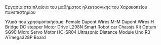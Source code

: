 Εργασία στα πλαίσια του μαθήματος ηλεκτρονικής του Χαροκοπείου πανεπιστημίου

Υλικά που χρησιμοποιήσαμε:
Female Dupont Wires
M-M Dupont Wires
H Bridge DC stepper Motor Drive L298N
Smart Robot car Chassis Kit
Optum SG90 Micro Servo Motor
HC-SR04 Ultrasonic Distance Module
Uno R3 ATmega328P Board  

